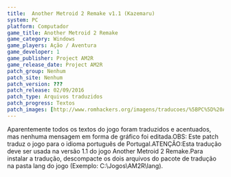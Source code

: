 ```yaml
---
title:  Another Metroid 2 Remake v1.1 (Kazemaru)
system: PC
platform: Computador
game_title: Another Metroid 2 Remake
game_category: Windows
game_players: Ação / Aventura
game_developer: 1
game_publisher: Project AM2R
game_release_date: Project AM2R
patch_group: Nenhum
patch_site: Nenhum
patch_version: ???
patch_release: 02/09/2016
patch_type: Arquivos traduzidos
patch_progress: Textos
patch_images: [http://www.romhackers.org/imagens/traducoes/%5BPC%5D%20Another%20Metroid%202%20Remake%20-%20Kazemaru%20-%201.jpg,http://www.romhackers.org/imagens/traducoes/%5BPC%5D%20Another%20Metroid%202%20Remake%20-%20Kazemaru%20-%202.jpg,http://www.romhackers.org/imagens/traducoes/%5BPC%5D%20Another%20Metroid%202%20Remake%20-%20Kazemaru%20-%203.jpg]
---
```

Aparentemente todos os textos do jogo foram traduzidos e acentuados, mas nenhuma mensagem em forma de gráfico foi editada.OBS: Este patch traduz o jogo para o idioma português de Portugal.ATENÇÃO:Esta tradução deve ser usada na versão 1.1 do jogo Another Metroid 2 Remake.Para instalar a tradução, descompacte os dois arquivos do pacote de tradução na pasta lang do jogo (Exemplo: C:\Jogos\AM2R\lang).